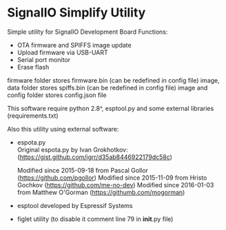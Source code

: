 # SignalIO Simplify Utility
Simple utility for SignalIO Development Board 
Functions:
- OTA firmware and SPIFFS image update
- Upload firmware via USB-UART
- Serial port monitor
- Erase flash

firmware folder stores firmware.bin (can be redefined in config file) image, data folder stores spiffs.bin (can be redefined in config file) image and config folder stores config.json file


This software require python 2.8^, esptool.py and some external libraries (requirements.txt)

Also this utility using external software:
- espota.py  
    Original espota.py by Ivan Grokhotkov: (https://gist.github.com/igrr/d35ab8446922179dc58c)

    Modified since 2015-09-18 from Pascal Gollor (https://github.com/pgollor)
    Modified since 2015-11-09 from Hristo Gochkov (https://github.com/me-no-dev)
    Modified since 2016-01-03 from Matthew O'Gorman (https://githumb.com/mogorman)
- esptool developed by Espressif Systems
- figlet utility (to disable it comment line 79 in __init__.py file)
 

